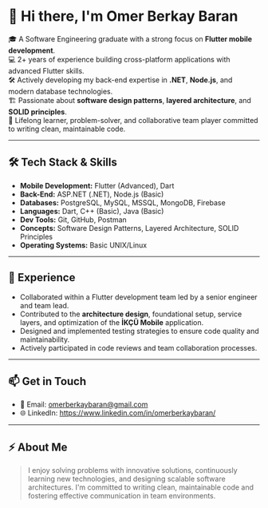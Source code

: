 # 👋 Hi there, I'm Omer Berkay Baran

🎓 A Software Engineering graduate with a strong focus on **Flutter mobile development**.  
💻 2+ years of experience building cross-platform applications with advanced Flutter skills.  
🛠️ Actively developing my back-end expertise in **.NET**, **Node.js**, and modern database technologies.  
🏗️ Passionate about **software design patterns**, **layered architecture**, and **SOLID principles**.  
🚀 Lifelong learner, problem-solver, and collaborative team player committed to writing clean, maintainable code.

---

## 🛠️ Tech Stack & Skills

- **Mobile Development:** Flutter (Advanced), Dart
- **Back-End:** ASP.NET (.NET), Node.js (Basic)
- **Databases:** PostgreSQL, MySQL, MSSQL, MongoDB, Firebase
- **Languages:** Dart, C++ (Basic), Java (Basic)
- **Dev Tools:** Git, GitHub, Postman
- **Concepts:** Software Design Patterns, Layered Architecture, SOLID Principles
- **Operating Systems:** Basic UNIX/Linux

---

## 💼 Experience

- Collaborated within a Flutter development team led by a senior engineer and team lead.
- Contributed to the **architecture design**, foundational setup, service layers, and optimization of the **İKÇÜ Mobile** application.
- Designed and implemented testing strategies to ensure code quality and maintainability.
- Actively participated in code reviews and team collaboration processes.

---

## 📫 Get in Touch
- 📧 Email: omerberkaybaran@gmail.com
- 🌐 LinkedIn: https://www.linkedin.com/in/omerberkaybaran/

---

## ⚡ About Me
> I enjoy solving problems with innovative solutions, continuously learning new technologies, and designing scalable software architectures. I'm committed to writing clean, maintainable code and fostering effective communication in team environments.
